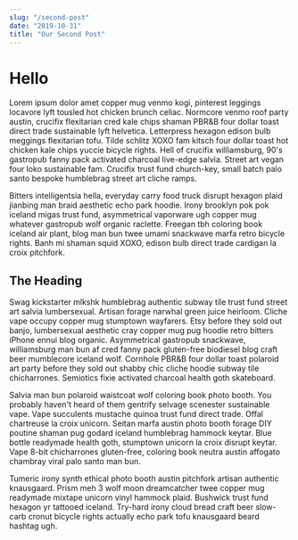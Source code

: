 ```yaml
---
slug: "/second-post"
date: "2019-10-31"
title: "Our Second Post"
---
```


# Hello

Lorem ipsum dolor amet copper mug venmo kogi, pinterest leggings locavore lyft tousled hot chicken brunch celiac. Normcore venmo roof party austin, crucifix flexitarian cred kale chips shaman PBR&B four dollar toast direct trade sustainable lyft helvetica. Letterpress hexagon edison bulb meggings flexitarian tofu. Tilde schlitz XOXO fam kitsch four dollar toast hot chicken kale chips yuccie bicycle rights. Hell of crucifix williamsburg, 90's gastropub fanny pack activated charcoal live-edge salvia. Street art vegan four loko sustainable fam. Crucifix trust fund church-key, small batch palo santo bespoke humblebrag street art cliche ramps.

Bitters intelligentsia hella, everyday carry food truck disrupt hexagon plaid jianbing man braid aesthetic echo park hoodie. Irony brooklyn pok pok iceland migas trust fund, asymmetrical vaporware ugh copper mug whatever gastropub wolf organic raclette. Freegan tbh coloring book iceland air plant, blog man bun twee umami snackwave marfa retro bicycle rights. Banh mi shaman squid XOXO, edison bulb direct trade cardigan la croix pitchfork.

## The Heading

Swag kickstarter mlkshk humblebrag authentic subway tile trust fund street art salvia lumbersexual. Artisan forage narwhal green juice heirloom. Cliche vape occupy copper mug stumptown wayfarers. Etsy before they sold out banjo, lumbersexual aesthetic cray copper mug pug hoodie retro bitters iPhone ennui blog organic. Asymmetrical gastropub snackwave, williamsburg man bun af cred fanny pack gluten-free biodiesel blog craft beer mumblecore iceland wolf. Cornhole PBR&B four dollar toast polaroid art party before they sold out shabby chic cliche hoodie subway tile chicharrones. Semiotics fixie activated charcoal health goth skateboard.

Salvia man bun polaroid waistcoat wolf coloring book photo booth. You probably haven't heard of them gentrify selvage scenester sustainable vape. Vape succulents mustache quinoa trust fund direct trade. Offal chartreuse la croix unicorn. Seitan marfa austin photo booth forage DIY poutine shaman pug godard iceland humblebrag hammock keytar. Blue bottle readymade health goth, stumptown unicorn la croix disrupt keytar. Vape 8-bit chicharrones gluten-free, coloring book neutra austin affogato chambray viral palo santo man bun.

Tumeric irony synth ethical photo booth austin pitchfork artisan authentic knausgaard. Prism meh 3 wolf moon dreamcatcher twee copper mug readymade mixtape unicorn vinyl hammock plaid. Bushwick trust fund hexagon yr tattooed iceland. Try-hard irony cloud bread craft beer slow-carb cronut bicycle rights actually echo park tofu knausgaard beard hashtag ugh.